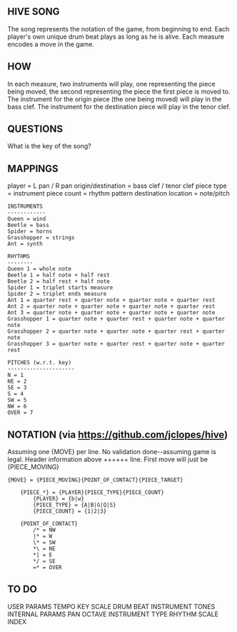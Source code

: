 HIVE SONG
----------
The song represents the notation of the game, from beginning to end.
Each player's own unique drum beat plays as long as he is alive.
Each measure encodes a move in the game.

HOW
----
In each measure, two instruments will play, one representing the piece being moved, the second representing the piece the first piece is moved to.
The instrument for the origin piece (the one being moved) will play in the bass clef.
The instrument for the destination piece will play in the tenor clef.

QUESTIONS
----------
What is the key of the song?

MAPPINGS
---------
player = L pan / R pan
origin/destination = bass clef / tenor clef
piece type = instrument
piece count = rhythm pattern
destination location = note/pitch

    INSTRUMENTS
    ------------
    Queen = wind
    Beetle = bass
    Spider = horns
    Grasshopper = strings
    Ant = synth

    RHYTHMS
    --------
    Queen 1 = whole note
    Beetle 1 = half note + half rest
    Beetle 2 = half rest + half note
    Spider 1 = triplet starts measure
    Spider 2 = triplet ends measure
    Ant 1 = quarter rest + quarter note + quarter note + quarter rest
    Ant 2 = quarter note + quarter note + quarter note + quarter rest
    Ant 3 = quarter note + quarter note + quarter note + quarter note
    Grasshopper 1 = quarter note + quarter rest + quarter note + quarter note
    Grasshopper 2 = quarter note + quarter note + quarter rest + quarter note
    Grasshopper 3 = quarter note + quarter rest + quarter note + quarter rest

    PITCHES (w.r.t. key)
    ---------------------
    N = 1
    NE = 2
    SE = 3
    S = 4
    SW = 5
    NW = 6
    OVER = 7

NOTATION (via https://github.com/jclopes/hive)
----------
Assuming one {MOVE} per line.
No validation done--assuming game is legal.
Header information above ++++++ line.
First move will just be {PIECE_MOVING}

    {MOVE} = {PIECE_MOVING}{POINT_OF_CONTACT}{PIECE_TARGET}

        {PIECE_*} = {PLAYER}{PIECE_TYPE}{PIECE_COUNT}
            {PLAYER} = {b|w}
            {PIECE_TYPE} = {A|B|G|Q|S}
            {PIECE_COUNT} = {1|2|3}

        {POINT_OF_CONTACT}
            /* = NW
            |* = W
            \* = SW
            *\ = NE
            *| = E
            */ = SE
            =* = OVER

TO DO
------
USER PARAMS
    TEMPO
    KEY
    SCALE
    DRUM BEAT
    INSTRUMENT TONES
INTERNAL PARAMS
    PAN
    OCTAVE
    INSTRUMENT TYPE
    RHYTHM
    SCALE INDEX
